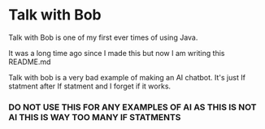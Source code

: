 # Talk with Bob

Talk with Bob is one of my first ever times of using Java.

It was a long time ago since I made this but now I am writing this README.md

Talk with bob is a very bad example of making an AI chatbot. It's just If statment after If statment and I forget if it works.

### DO NOT USE THIS FOR ANY EXAMPLES OF AI AS THIS IS NOT AI THIS IS WAY TOO MANY IF STATMENTS
